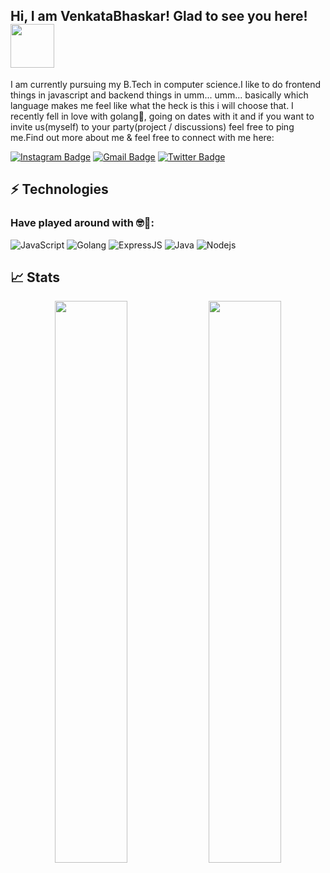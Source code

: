 ## Hi, I am VenkataBhaskar! Glad to see you here! <img src="https://raw.githubusercontent.com/aemmadi/aemmadi/master/wave.gif" width="70px">

I am currently pursuing my B.Tech in computer science.I like to do frontend things in javascript and backend things in umm... umm... basically which language makes me feel like what the heck is this i will choose that. I recently fell in love with golang🥰, going on dates with it and if you want to invite us(myself) to your party(project / discussions) feel free to ping me.Find out more about me & feel free to connect with me here:


[![Instagram Badge](https://img.shields.io/badge/-bhaskarsig-purple?style=flat-square&logo=instagram&logoColor=white&link=https://instagram.com/bhaskarsig)](https://instagram.com/bhaskarsig)
[![Gmail Badge](https://img.shields.io/badge/-venkatabhaskarpuppala@gmail.com-c14438?style=flat-square&logo=Gmail&logoColor=white&link=mailto:venkatabhaskarpuppala@gmail.com)](mailto:venkatabhaskarpuppala@gmail.com)
[![Twitter Badge](https://img.shields.io/badge/-bhaskartwts-blue?style=flat-square&logo=twitter&logoColor=white&link=https://www.twitter.com/Bhaskarstwt)](https://www.twitter.com/bhaskartwts)


## ⚡ Technologies  

### Have played around with 🤓🥰:

![JavaScript](https://img.shields.io/badge/-JavaScript-black?style=flat-square&logo=javascript)
![Golang](https://img.shields.io/badge/-Golang-D3F8F2?style=flat-square&logo=go)
![ExpressJS](https://img.shields.io/badge/-ExpressJS-E10444?style=flat-square&logo=express)
![Java](https://img.shields.io/badge/-java-E34A86?style=flat-square&logo=openjdk)
![Nodejs](https://img.shields.io/badge/-Nodejs-E272V6?style=flat-square&logo=Node.js)



## 📈 Stats
<p align="center">
	
  <img width="48%" src="https://github-readme-stats.vercel.app/api?username=VenkataBhaskarr&show_icons=true&theme=tokyonight" />
  <img width="48%" src="https://github-readme-streak-stats.herokuapp.com/?user=VenkataBhaskarr&theme=tokyonight" />
</p>
